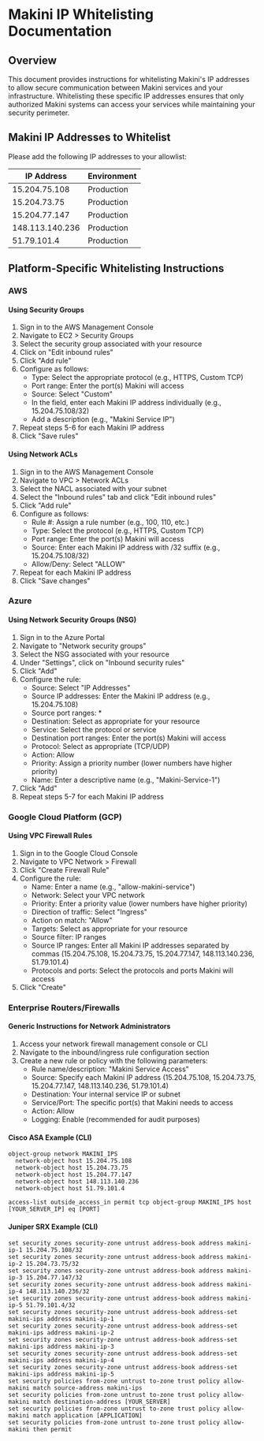 # Makini IP Whitelisting Documentation

## Overview

This document provides instructions for whitelisting Makini's IP addresses to allow secure communication between Makini services and your infrastructure. Whitelisting these specific IP addresses ensures that only authorized Makini systems can access your services while maintaining your security perimeter.

## Makini IP Addresses to Whitelist

Please add the following IP addresses to your allowlist:

| IP Address      | Environment |
| --------------- | ----------- |
| 15.204.75.108   | Production  |
| 15.204.73.75    | Production  |
| 15.204.77.147   | Production  |
| 148.113.140.236 | Production  |
| 51.79.101.4     | Production  |

## Platform-Specific Whitelisting Instructions

### AWS

#### Using Security Groups

1. Sign in to the AWS Management Console
2. Navigate to EC2 > Security Groups
3. Select the security group associated with your resource
4. Click on "Edit inbound rules"
5. Click "Add rule"
6. Configure as follows:
   - Type: Select the appropriate protocol (e.g., HTTPS, Custom TCP)
   - Port range: Enter the port(s) Makini will access
   - Source: Select "Custom"
   - In the field, enter each Makini IP address individually (e.g., 15.204.75.108/32)
   - Add a description (e.g., "Makini Service IP")
7. Repeat steps 5-6 for each Makini IP address
8. Click "Save rules"

#### Using Network ACLs

1. Sign in to the AWS Management Console
2. Navigate to VPC > Network ACLs
3. Select the NACL associated with your subnet
4. Select the "Inbound rules" tab and click "Edit inbound rules"
5. Click "Add rule"
6. Configure as follows:
   - Rule #: Assign a rule number (e.g., 100, 110, etc.)
   - Type: Select the protocol (e.g., HTTPS, Custom TCP)
   - Port range: Enter the port(s) Makini will access
   - Source: Enter each Makini IP address with /32 suffix (e.g., 15.204.75.108/32)
   - Allow/Deny: Select "ALLOW"
7. Repeat for each Makini IP address
8. Click "Save changes"

### Azure

#### Using Network Security Groups (NSG)

1. Sign in to the Azure Portal
2. Navigate to "Network security groups"
3. Select the NSG associated with your resource
4. Under "Settings", click on "Inbound security rules"
5. Click "Add"
6. Configure the rule:
   - Source: Select "IP Addresses"
   - Source IP addresses: Enter the Makini IP address (e.g., 15.204.75.108)
   - Source port ranges: \*
   - Destination: Select as appropriate for your resource
   - Service: Select the protocol or service
   - Destination port ranges: Enter the port(s) Makini will access
   - Protocol: Select as appropriate (TCP/UDP)
   - Action: Allow
   - Priority: Assign a priority number (lower numbers have higher priority)
   - Name: Enter a descriptive name (e.g., "Makini-Service-1")
7. Click "Add"
8. Repeat steps 5-7 for each Makini IP address

### Google Cloud Platform (GCP)

#### Using VPC Firewall Rules

1. Sign in to the Google Cloud Console
2. Navigate to VPC Network > Firewall
3. Click "Create Firewall Rule"
4. Configure the rule:
   - Name: Enter a name (e.g., "allow-makini-service")
   - Network: Select your VPC network
   - Priority: Enter a priority value (lower numbers have higher priority)
   - Direction of traffic: Select "Ingress"
   - Action on match: "Allow"
   - Targets: Select as appropriate for your resource
   - Source filter: IP ranges
   - Source IP ranges: Enter all Makini IP addresses separated by commas (15.204.75.108, 15.204.73.75, 15.204.77.147, 148.113.140.236, 51.79.101.4)
   - Protocols and ports: Select the protocols and ports Makini will access
5. Click "Create"

### Enterprise Routers/Firewalls

#### Generic Instructions for Network Administrators

1. Access your network firewall management console or CLI
2. Navigate to the inbound/ingress rule configuration section
3. Create a new rule or policy with the following parameters:
   - Rule name/description: "Makini Service Access"
   - Source: Specify each Makini IP address (15.204.75.108, 15.204.73.75, 15.204.77.147, 148.113.140.236, 51.79.101.4)
   - Destination: Your internal service IP or subnet
   - Service/Port: The specific port(s) that Makini needs to access
   - Action: Allow
   - Logging: Enable (recommended for audit purposes)

#### Cisco ASA Example (CLI)

```
object-group network MAKINI_IPS
  network-object host 15.204.75.108
  network-object host 15.204.73.75
  network-object host 15.204.77.147
  network-object host 148.113.140.236
  network-object host 51.79.101.4

access-list outside_access_in permit tcp object-group MAKINI_IPS host [YOUR_SERVER_IP] eq [PORT]
```

#### Juniper SRX Example (CLI)

```
set security zones security-zone untrust address-book address makini-ip-1 15.204.75.108/32
set security zones security-zone untrust address-book address makini-ip-2 15.204.73.75/32
set security zones security-zone untrust address-book address makini-ip-3 15.204.77.147/32
set security zones security-zone untrust address-book address makini-ip-4 148.113.140.236/32
set security zones security-zone untrust address-book address makini-ip-5 51.79.101.4/32
set security zones security-zone untrust address-book address-set makini-ips address makini-ip-1
set security zones security-zone untrust address-book address-set makini-ips address makini-ip-2
set security zones security-zone untrust address-book address-set makini-ips address makini-ip-3
set security zones security-zone untrust address-book address-set makini-ips address makini-ip-4
set security zones security-zone untrust address-book address-set makini-ips address makini-ip-5
set security policies from-zone untrust to-zone trust policy allow-makini match source-address makini-ips
set security policies from-zone untrust to-zone trust policy allow-makini match destination-address [YOUR_SERVER]
set security policies from-zone untrust to-zone trust policy allow-makini match application [APPLICATION]
set security policies from-zone untrust to-zone trust policy allow-makini then permit
```
